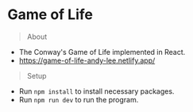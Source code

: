 # Game of Life

> About

- The Conway's Game of Life implemented in React.
- https://game-of-life-andy-lee.netlify.app/

> Setup

- Run `npm install` to install necessary packages.
- Run `npm run dev` to run the program.
